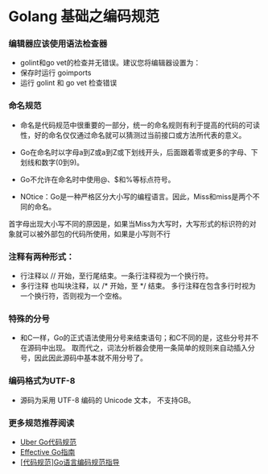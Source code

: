 # Golang 基础之编码规范


### 编辑器应该使用语法检查器

+ golint和go vet的检查并无错误。建议您将编辑器设置为：
+ 保存时运行 goimports
+ 运行 golint 和 go vet 检查错误

### 命名规范

+ 命名是代码规范中很重要的一部分，统一的命名规则有利于提高的代码的可读性，好的命名仅仅通过命名就可以猜测过当前接口或方法所代表的意义。

+ Go在命名时以字母a到Z或a到Z或下划线开头，后面跟着零或更多的字母、下划线和数字(0到9)。
+ Go不允许在命名时中使用@、$和%等标点符号。
+ NOtice：Go是一种严格区分大小写的编程语言。因此，Miss和miss是两个不同的命名。

首字母出现大小写不同的原因是，如果当Miss为大写时，大写形式的标识符的对象就可以被外部包的代码所使用，如果是小写则不行

### 注释有两种形式：

+ 行注释以 // 开始，至行尾结束。一条行注释视为一个换行符。
+ 多行注释 也叫块注释，以 /* 开始，至 */ 结束。 多行注释在包含多行时视为一个换行符，否则视为一个空格。

### 特殊的分号

+ 和C一样，Go的正式语法使用分号来结束语句；和C不同的是，这些分号并不在源码中出现。 取而代之，词法分析器会使用一条简单的规则来自动插入分号，因此因此源码中基本就不用分号了。


### 编码格式为UTF-8

+ 源码为采用 UTF-8 编码的 Unicode 文本， 不支持GB。


### 更多规范推荐阅读

+ [Uber Go代码规范](https://github.com/uber-go/guide)
+ [Effective Go指南](https://go-zh.org/doc/effective_go.html#%E5%BC%95%E8%A8%80)
+ [[代码规范]Go语言编码规范指导](https://zhuanlan.zhihu.com/p/63250689)